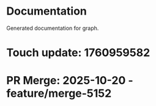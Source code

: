 # Documentation

Generated documentation for graph.

# Touch update: 1760959582

# PR Merge: 2025-10-20 - feature/merge-5152
